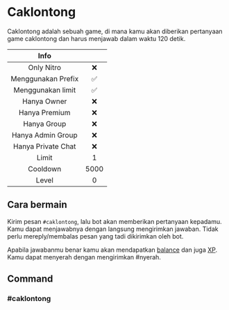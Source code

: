 # Caklontong

Caklontong adalah sebuah game, di mana kamu akan diberikan pertanyaan game caklontong dan harus menjawab dalam waktu 120 detik.

|                       Info                        |      |
| :-----------------------------------------------: | :--: |
| <div class="label license nitro">Only Nitro</div> |  ❌  |
|                Menggunakan Prefix                 |  ✅  |
|                 Menggunakan limit                 |  ✅  |
|                    Hanya Owner                    |  ❌  |
|                   Hanya Premium                   |  ❌  |
|                    Hanya Group                    |  ❌  |
|                 Hanya Admin Group                 |  ❌  |
|                Hanya Private Chat                 |  ❌  |
|                       Limit                       |  1   |
|                     Cooldown                      | 5000 |
|                       Level                       |  0   |

## Cara bermain

Kirim pesan `#caklontong`, lalu bot akan memberikan pertanyaan kepadamu. Kamu dapat menjawabnya dengan langsung mengirimkan jawaban. Tidak perlu mereply/membalas pesan yang tadi dikirimkan oleh bot.

Apabila jawabanmu benar kamu akan mendapatkan [balance](../../category/balance) dan juga [XP](../../category/xp). Kamu dapat menyerah dengan mengirimkan #nyerah.

## Command

### #caklontong
